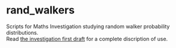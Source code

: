 # rand_walkers
Scripts for Maths Investigation studying random walker probability distributions.  
Read [the investigation first draft](/math_ia_first_draft.docx) for a complete discription of use.